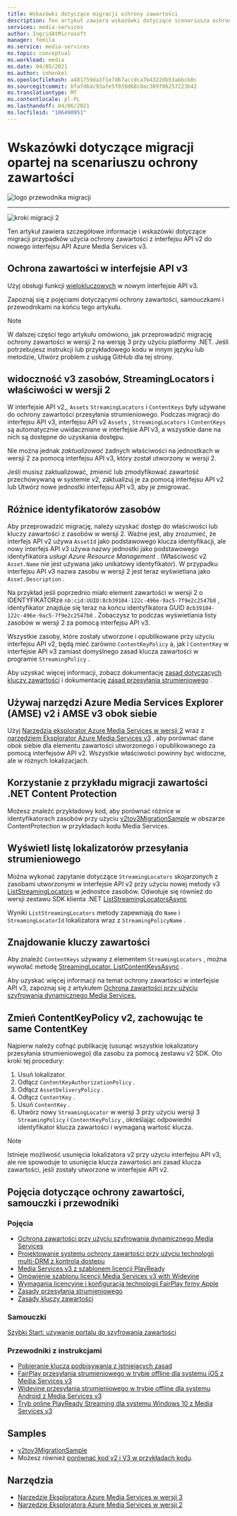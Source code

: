 ```yaml
---
title: Wskazówki dotyczące migracji ochrony zawartości
description: Ten artykuł zawiera wskazówki dotyczące scenariusza ochrony zawartości, które ułatwiają migrowanie z Azure Media Services V2 do wersji v3.
services: media-services
author: IngridAtMicrosoft
manager: femila
ms.service: media-services
ms.topic: conceptual
ms.workload: media
ms.date: 04/05/2021
ms.author: inhenkel
ms.openlocfilehash: a481759da3f1e7d67accdca7b4322db53abbcb0c
ms.sourcegitcommit: bfa7d6ac93afe5f039d68c0ac389f06257223b42
ms.translationtype: MT
ms.contentlocale: pl-PL
ms.lasthandoff: 04/06/2021
ms.locfileid: "106490951"
---
```

# <a name="content-protection-scenario-based-migration-guidance"></a>Wskazówki dotyczące migracji opartej na scenariuszu ochrony zawartości

![logo przewodnika migracji](./media/migration-guide/azure-media-services-logo-migration-guide.svg)

<hr color="#5ea0ef" size="10">

![kroki migracji 2](./media/migration-guide/steps-4.svg)

Ten artykuł zawiera szczegółowe informacje i wskazówki dotyczące migracji przypadków użycia ochrony zawartości z interfejsu API v2 do nowego interfejsu API Azure Media Services v3.

## <a name="protect-content-in-v3-api"></a>Ochrona zawartości w interfejsie API v3

Użyj obsługi funkcji [wielokluczowych](architecture-design-multi-drm-system.md) w nowym interfejsie API v3.

Zapoznaj się z pojęciami dotyczącymi ochrony zawartości, samouczkami i przewodnikami na końcu tego artykułu.

> [!NOTE]
> W dalszej części tego artykułu omówiono, jak przeprowadzić migrację ochrony zawartości w wersji 2 na wersję 3 przy użyciu platformy .NET.  Jeśli potrzebujesz instrukcji lub przykładowego kodu w innym języku lub metodzie, Utwórz problem z usługą GitHub dla tej strony.

## <a name="v3-visibility-of-v2-assets-streaminglocators-and-properties"></a>widoczność v3 zasobów, StreamingLocators i właściwości w wersji 2

W interfejsie API v2,, `Assets` `StreamingLocators` i `ContentKeys` były używane do ochrony zawartości przesyłania strumieniowego. Podczas migracji do interfejsu API v3, interfejsu API v2 `Assets` , `StreamingLocators` i `ContentKeys` są automatycznie uwidaczniane w interfejsie API v3, a wszystkie dane na nich są dostępne do uzyskania dostępu.

Nie można jednak *zaktualizować* żadnych właściwości na jednostkach w wersji 2 za pomocą interfejsu API v3, który został utworzony w wersji 2.

Jeśli musisz zaktualizować, zmienić lub zmodyfikować zawartość przechowywaną w systemie v2, zaktualizuj je za pomocą interfejsu API v2 lub Utwórz nowe jednostki interfejsu API v3, aby je zmigrować.

## <a name="asset-identifier-differences"></a>Różnice identyfikatorów zasobów

Aby przeprowadzić migrację, należy uzyskać dostęp do właściwości lub kluczy zawartości z zasobów w wersji 2.  Ważne jest, aby zrozumieć, że interfejs API v2 używa `AssetId` jako podstawowego klucza identyfikacji, ale nowy interfejs API v3 używa nazwy jednostki jako podstawowego identyfikatora *usługi Azure Resource Management* .  (Właściwość v2 `Asset.Name` nie jest używana jako unikatowy identyfikator). W przypadku interfejsu API v3 nazwa zasobu w wersji 2 jest teraz wyświetlana jako `Asset.Description` .

Na przykład jeśli poprzednio miało element zawartości w wersji 2 o IDENTYFIKATORze `nb:cid:UUID:8cb39104-122c-496e-9ac5-7f9e2c2547b8` , identyfikator znajduje się teraz na końcu identyfikatora GUID `8cb39104-122c-496e-9ac5-7f9e2c2547b8` . Zobaczysz to podczas wyświetlania listy zasobów w wersji 2 za pomocą interfejsu API v3.

Wszystkie zasoby, które zostały utworzone i opublikowane przy użyciu interfejsu API v2, będą mieć zarówno `ContentKeyPolicy` a, jak i `ContentKey` w interfejsie API v3 zamiast domyślnego zasad klucza zawartości w programie `StreamingPolicy` .

Aby uzyskać więcej informacji, zobacz dokumentację [zasad dotyczących kluczy zawartości](https://docs.microsoft.com/azure/media-services/latest/drm-content-key-policy-concept) i dokumentację [zasad przesyłania strumieniowego](https://docs.microsoft.com/azure/media-services/latest/stream-streaming-policy-concept) .

## <a name="use-azure-media-services-explorer-amse-v2-and-amse-v3-tools-side-by-side"></a>Używaj narzędzi Azure Media Services Explorer (AMSE) v2 i AMSE v3 obok siebie

Użyj [Narzędzia eksplorator Azure Media Services w wersji 2](https://github.com/Azure/Azure-Media-Services-Explorer/releases/tag/v4.3.15.0) wraz z [narzędziem Eksplorator Azure Media Services v3](https://github.com/Azure/Azure-Media-Services-Explorer) , aby porównać dane obok siebie dla elementu zawartości utworzonego i opublikowanego za pomocą interfejsów API v2. Wszystkie właściwości powinny być widoczne, ale w różnych lokalizacjach.

## <a name="use-the-net-content-protection-migration-sample"></a>Korzystanie z przykładu migracji zawartości .NET Content Protection

Możesz znaleźć przykładowy kod, aby porównać różnice w identyfikatorach zasobów przy użyciu [v2tov3MigrationSample](https://github.com/Azure-Samples/media-services-v3-dotnet/tree/main/ContentProtection/v2tov3Migration) w obszarze ContentProtection w przykładach kodu Media Services.

## <a name="list-the-streaming-locators"></a>Wyświetl listę lokalizatorów przesyłania strumieniowego

Można wykonać zapytanie dotyczące `StreamingLocators` skojarzonych z zasobami utworzonymi w interfejsie API v2 przy użyciu nowej metody v3 [ListStreamingLocators](https://docs.microsoft.com/rest/api/media/assets/liststreaminglocators) w jednostce zasobów.  Odwołuje się również do wersji zestawu SDK klienta .NET [ListStreamingLocatorsAsync](https://docs.microsoft.com/dotnet/api/microsoft.azure.management.media.assetsoperationsextensions.liststreaminglocatorsasync?view=azure-dotnet&preserve-view=true)

Wyniki `ListStreamingLocators` metody zapewniają do `Name` i `StreamingLocatorId` lokalizatora wraz z `StreamingPolicyName` .

## <a name="find-the-content-keys"></a>Znajdowanie kluczy zawartości

Aby znaleźć `ContentKeys` używany z elementem `StreamingLocators` , można wywołać metodę [StreamingLocator. ListContentKeysAsync](https://docs.microsoft.com/dotnet/api/microsoft.azure.management.media.streaminglocatorsoperationsextensions.listcontentkeysasync?view=azure-dotnet&preserve-view=true) .  

Aby uzyskać więcej informacji na temat ochrony zawartości w interfejsie API v3, zapoznaj się z artykułem [Ochrona zawartości przy użyciu szyfrowania dynamicznego Media Services.](https://docs.microsoft.com/azure/media-services/latest/drm-content-protection-concept)

## <a name="change-the-v2-contentkeypolicy-keeping-the-same-contentkey"></a>Zmień ContentKeyPolicy v2, zachowując te same ContentKey

Najpierw należy cofnąć publikację (usunąć wszystkie lokalizatory przesyłania strumieniowego) dla zasobu za pomocą zestawu v2 SDK. Oto kroki tej procedury:

1. Usuń lokalizator.
1. Odłącz `ContentKeyAuthorizationPolicy` .
1. Odłącz `AssetDeliveryPolicy` .
1. Odłącz `ContentKey` .
1. Usuń `ContentKey` .
1. Utwórz nowy `StreamingLocator` w wersji 3 przy użyciu wersji 3 `StreamingPolicy` i `ContentKeyPolicy` , określając odpowiedni identyfikator klucza zawartości i wymaganą wartość klucza.

> [!NOTE]
> Istnieje możliwość usunięcia lokalizatora v2 przy użyciu interfejsu API v3, ale nie spowoduje to usunięcia klucza zawartości ani zasad klucza zawartości, jeśli zostały utworzone w interfejsie API v2.

## <a name="content-protection-concepts-tutorials-and-how-to-guides"></a>Pojęcia dotyczące ochrony zawartości, samouczki i przewodniki

### <a name="concepts"></a>Pojęcia

- [Ochrona zawartości przy użyciu szyfrowania dynamicznego Media Services](drm-content-protection-concept.md)
- [Projektowanie systemu ochrony zawartości przy użyciu technologii multi-DRM z kontrolą dostępu](architecture-design-multi-drm-system.md)
- [Media Services v3 z szablonem licencji PlayReady](drm-playready-license-template-concept.md)
- [Omówienie szablonu licencji Media Services v3 with Widevine](drm-widevine-license-template-concept.md)
- [Wymagania licencyjne i konfiguracja technologii FairPlay firmy Apple](drm-fairplay-license-overview.md)
- [Zasady przesyłania strumieniowego](stream-streaming-policy-concept.md)
- [Zasady kluczy zawartości](drm-content-key-policy-concept.md)

### <a name="tutorials"></a>Samouczki

[Szybki Start: używanie portalu do szyfrowania zawartości](drm-encrypt-content-how-to.md)

### <a name="how-to-guides"></a>Przewodniki z instrukcjami

- [Pobieranie klucza podpisywania z istniejących zasad](drm-get-content-key-policy-dotnet-how-to.md)
- [FairPlay przesyłania strumieniowego w trybie offline dla systemu iOS z Media Services v3](drm-offline-fairplay-for-ios-concept.md)
- [Widevine przesyłania strumieniowego w trybie offline dla systemu Android z Media Services v3](drm-offline-widevine-for-android.md)
- [Tryb online PlayReady Streaming dla systemu Windows 10 z Media Services v3](drm-offline-playready-streaming-for-windows-10.md)

## <a name="samples"></a>Samples

- [v2tov3MigrationSample](https://github.com/Azure-Samples/media-services-v3-dotnet/tree/main/ContentProtection/v2tov3Migration)
- Możesz również [porównać kod v2 i V3 w przykładach kodu](migrate-v-2-v-3-migration-samples.md).

## <a name="tools"></a>Narzędzia

- [Narzędzie Eksploratora Azure Media Services w wersji 3](https://github.com/Azure/Azure-Media-Services-Explorer)
- [Narzędzie Eksploratora Azure Media Services w wersji 2](https://github.com/Azure/Azure-Media-Services-Explorer/releases/tag/v4.3.15.0)
